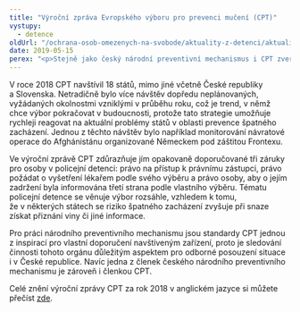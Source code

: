 ```yaml
---
title: "Výroční zpráva Evropského výboru pro prevenci mučení (CPT)"
vystupy:
  - detence
oldUrl: "/ochrana-osob-omezenych-na-svobode/aktuality-z-detenci/aktuality-z-detenci-2019/vyrocni-zprava-evropskeho-vyboru-pro-prevenci-muceni-cpt/"
date: 2019-05-15
perex: "<p>Stejně jako český národní preventivní mechanismus i CPT zveřejnil svou výroční zprávu za rok 2018, v níž shrnuje svoji aktivitu za uplynulý rok a jednu kapitolu věnuje svým doporučením vůči policii v souvislosti s prevencí špatného zacházení.</p>"
---
```


<!-- imported from the old website -->

<p>V roce 2018 CPT navštívil 18 států, mimo jiné včetně České republiky a Slovenska. Netradičně bylo více návštěv dopředu neplánovaných, vyžádaných okolnostmi vzniklými v průběhu roku, což je trend, v němž chce výbor pokračovat v budoucnosti, protože tato strategie umožňuje rychleji reagovat na aktuální problémy států v oblasti prevence špatného zacházení. Jednou z těchto návštěv bylo například monitorování návratové operace do Afghánistánu organizované Německem pod záštitou Frontexu.</p> <p>Ve výroční zprávě CPT zdůrazňuje jím opakovaně doporučované tři záruky pro osoby v policejní detenci: právo na přístup k právnímu zástupci, právo požádat o vyšetření lékařem podle svého výběru a právo osoby, aby o jejím zadržení byla informována třetí strana podle vlastního výběru. Tématu policejní detence se věnuje výbor rozsáhle, vzhledem k tomu, že v některých státech se riziko špatného zacházení zvyšuje při snaze získat přiznání viny či jiné informace.</p> <p>Pro práci národního preventivního mechanismu jsou standardy CPT jednou z inspirací pro vlastní doporučení navštíveným zařízení, proto je sledování činnosti tohoto orgánu důležitým aspektem pro odborné posouzení situace i v České republice. Navíc jedna z členek českého národního preventivního mechanismu je zároveň i členkou CPT. </p> <p>Celé znění výroční zprávy CPT za rok 2018 v anglickém jazyce si můžete přečíst <a href="https://rm.coe.int/16809420e3" target="_blank">zde</a>.</p>
